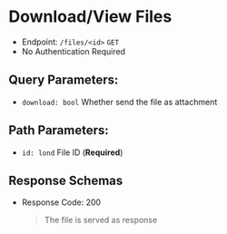 # Download/View Files
- Endpoint: `/files/<id>` `GET`
- No Authentication Required
## Query Parameters:
- `download: bool` Whether send the file as attachment
## Path Parameters:
- `id: lond` File ID (**Required**)
## Response Schemas
- Response Code: 200
    > The file is served as response